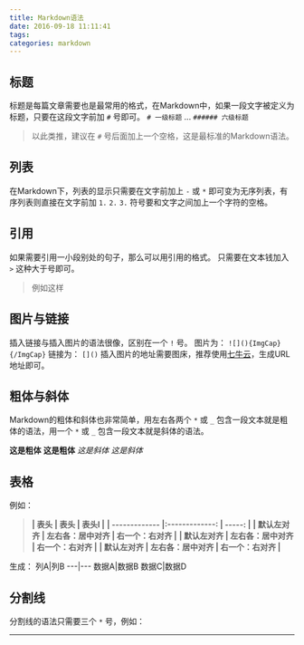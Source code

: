 ```yaml
---
title: Markdown语法
date: 2016-09-18 11:11:41
tags:
categories: markdown
---
```


## 标题
标题是每篇文章需要也是最常用的格式，在Markdown中，如果一段文字被定义为标题，只要在这段文字前加 `#` 号即可。
`# 一级标题`
...
`###### 六级标题`
> 以此类推，建议在 `#` 号后面加上一个空格，这是最标准的Markdown语法。

## 列表
在Markdown下，列表的显示只需要在文字前加上 `-` 或 `*` 即可变为无序列表，有序列表则直接在文字前加 `1.` `2.` `3.` 符号要和文字之间加上一个字符的空格。

## 引用
如果需要引用一小段别处的句子，那么可以用引用的格式。
只需要在文本钱加入 `>` 这种大于号即可。
> 例如这样

## 图片与链接
插入链接与插入图片的语法很像，区别在一个 `!` 号。
图片为： `![](){ImgCap}{/ImgCap}`
链接为： `[]()`
插入图片的地址需要图床，推荐使用[七牛云]()，生成URL地址即可。

## 粗体与斜体
Markdown的粗体和斜体也非常简单，用左右各两个 `*` 或 `_` 包含一段文本就是粗体的语法，用一个 `*` 或 `_` 包含一段文本就是斜体的语法。

**这是粗体** __这是粗体__
*这是斜体*   _这是斜体_

## 表格
例如：
> **| 表头           | 表头                 | 表头l         |**
> **| -------------  |:-------------:      | -----:       |**
> **| 默认左对齐      | 左右各：居中对齐      | 右一个：右对齐 |**
> **| 默认左对齐      | 左右各：居中对齐      | 右一个：右对齐 |**
> **| 默认左对齐      | 左右各：居中对齐      | 右一个：右对齐 |**

生成：
列A|列B
---|---
数据A|数据B
数据C|数据D

## 分割线
分割线的语法只需要三个 `*` 号，例如：
***